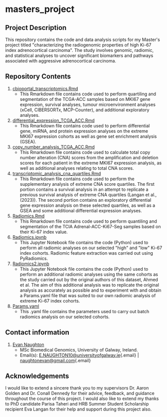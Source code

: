 # masters_project

## Project Description

This repository contains the code and data analysis scripts for my
Master's project titled "characterizing the radiogenomic properties of
high Ki-67 index adrenocortical carcinoma". The study involves genomic,
radiomic, and statistical analyses to uncover significant biomarkers and
pathways associated with aggressive adrenocortical carcinoma.

## Repository Contents

1.  [cbioportal_transcriptomics.Rmd](#cbioportal_transcriptomics.Rmd)
    -   This Rmarkdown file contains code used to perform quartiling and
        segmentation of the TCGA-ACC samples based on MKI67 gene
        expression, survival analyses, tumour microenvironment analyses
        (xCell, CIBERSORTx, MCP-Counter), and additional exploratory
        analyses.
2.  [differential_expression_TCGA_ACC.Rmd](#differential_expression_TCGA_ACC.Rmd)
    -   This Rmarkdown file contains code used to perform differential
        gene, miRNA, and protein expression analyses on the extreme
        MKI67 expression cohorts as well as gene set enrichment analysis
        (GSEA).
3.  [copy_number_analysis_TCGA_ACC.Rmd](#copy_number_analysis_TCGA_ACC.Rmd)
    -   This Rmarkdown file contains code used to calculate total copy
        number alteration (CNA) scores from the amplification and
        deletion scores for each patient in the extreme MKI67 expression
        analysis, as well as additional analyses relating to total CNA
        scores.
4.  [transcriptomic_analysis_cna_quartiles.Rmd](#transcriptomic_analysis_cna_quartiles.Rmd)
    -   This Rmarkdown file contains code used to perform the
        supplementary analysis of extreme CNA score quartiles. The first
        portion contains a survival analysis in an attempt to replicate
        a previous survival analysis of extreme CNA quartiles (Langan et
        al., (2023)). The second portion contains an exploratory
        differential gene expression analysis on these selected
        quartiles, as well as a GSEA and some additional differential
        expression analyses.
5.  [Radiomics.Rmd](#Radiomics.Rmd)
    -   This Rmarkdown file contains code used to perform quantiling and
        segmentation of the TCIA Adrenal-ACC-Ki67-Seg samples based on
        their Ki-67 index value.
6.  [Radiomics.ipynb](#Radiomics.ipynb)
    -   This Jupyter Notebook file contains the code (Python) used to
        perform all radiomic analyses on our selected "high" and "low"
        Ki-67 index cohorts. Radiomic feature extraction was carried out
        using PyRadiomics.
7.  [Radiomics2.ipynb](#Radiomics2.ipynb)
    -   This Jupyter Notebook file contains the code (Python) used to
        perform an additional radiomic analyses using the same cohorts
        as the study carried out by the original authors of this
        dataset, Ahmed et al. The aim of this additional analysis was to
        replicate the original analysis as accurately as possible and to
        experiment with and obtain a Params.yaml file that was suited to
        our own radiomic analysis of extreme Ki-67 index cohorts.
8.  [Params.yaml](#Params.yaml)
    -   This .yaml file contains the parameters used to carry out batch
        radiomics analysis on our selected cohorts.

## Contact information

1.  [Evan Naughton](#Evan%20Naughton)
    -   MSc Biomedical Genomics, University of Galway, Ireland.
    -   Email(s):
        [E.NAUGHTON10\@universityofgalway.ie](mailto:E.NAUGHTON10@universityofgalway.ie){.email}
        \|
        [naughtonevan\@gmail.com](mailto:naughtonevan@gmail.com){.email}

## Acknowledgements

I would like to extend a sincere thank you to my supervisors Dr. Aaron
Golden and Dr. Conall Dennedy for their advice, feedback, and guidance
throughout the course of this project. I would also like to extend my
thanks to PhD candidate Parisa Taheri and HRB Summer Student Scholarship
recipient Eva Langan for their help and support during this project
also.